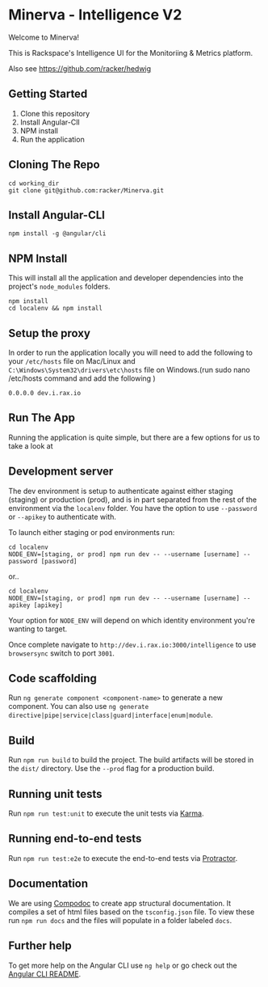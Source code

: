 # Minerva - Intelligence V2

Welcome to Minerva!

This is Rackspace's Intelligence UI for the Monitoriing & Metrics platform.

Also see https://github.com/racker/hedwig

## Getting Started

1. Clone this repository
2. Install Angular-ClI
3. NPM install
4. Run the application

## Cloning The Repo

```
cd working_dir
git clone git@github.com:racker/Minerva.git
```

## Install Angular-CLI

```
npm install -g @angular/cli
```

## NPM Install

This  will install all the application and developer dependencies into the project's `node_modules` folders.

```
npm install
cd localenv && npm install
```

## Setup the proxy

In order to run the application locally you will need to add the following to your `/etc/hosts` file on Mac/Linux and `C:\Windows\System32\drivers\etc\hosts` file on Windows.(run sudo nano /etc/hosts command and add the following )

```
0.0.0.0 dev.i.rax.io
```

## Run The App

Running the application is quite simple, but there are a few options for us to take a look at

## Development server

The dev environment is setup to authenticate against either staging (staging) or production (prod), and is in part separated from the rest of the environment via the `localenv` folder. You have the option to use `--password` or `--apikey` to authenticate with.

To launch either staging or pod environments run:

```
cd localenv
NODE_ENV=[staging, or prod] npm run dev -- --username [username] --password [password]
```

or..

```
cd localenv
NODE_ENV=[staging, or prod] npm run dev -- --username [username] --apikey [apikey]
```

Your option for `NODE_ENV` will depend on which identity environment you're wanting to target.

Once complete navigate to `http://dev.i.rax.io:3000/intelligence` to use `browsersync` switch to port `3001`.

## Code scaffolding

Run `ng generate component <component-name>` to generate a new component. You can also use `ng generate directive|pipe|service|class|guard|interface|enum|module`.

## Build

Run `npm run build` to build the project. The build artifacts will be stored in the `dist/` directory. Use the `--prod` flag for a production build.

## Running unit tests

Run `npm run test:unit` to execute the unit tests via [Karma](https://karma-runner.github.io).

## Running end-to-end tests

Run `npm run test:e2e` to execute the end-to-end tests via [Protractor](http://www.protractortest.org/).

## Documentation
We are using [Compodoc](https://compodoc.app) to create app structural documentation. It compiles a set of html files based on the `tsconfig.json` file. To view these run `npm run docs` and the files will populate in a folder labeled `docs`.

## Further help

To get more help on the Angular CLI use `ng help` or go check out the [Angular CLI README](https://github.com/angular/angular-cli/blob/master/README.md).
